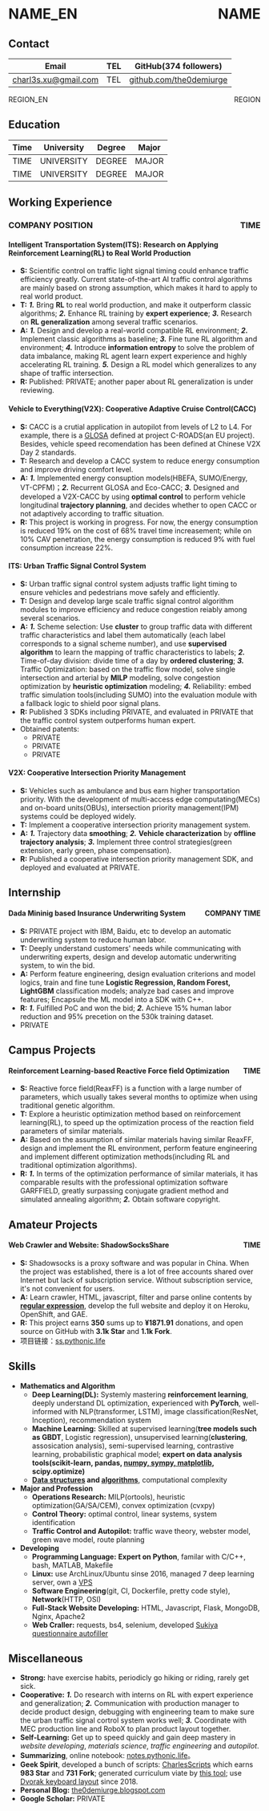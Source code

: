 # NAME_EN <span style="float:right;">NAME</span>

## Contact

| Email | TEL | GitHub(374 followers) |
| ---- | ---- | ---- |
| [charl3s.xu@gmail.com](mailto:charl3s.xu@gmail.com) | TEL | [github.com/the0demiurge](https://github.com/the0demiurge/) |

REGION_EN <span style="float:right;">REGION</span>

## Education

| Time | University | Degree | Major |
| ---- | ---- | ---- | ---- |
| TIME | UNIVERSITY | DEGREE | MAJOR |
| TIME | UNIVERSITY | DEGREE | MAJOR |

## Working Experience

### COMPANY POSITION <span style="float:right;">TIME</span>

#### Intelligent Transportation System(ITS): Research on Applying Reinforcement Learning(RL) to Real World Production

- **S:** Scientific control on traffic light signal timing could enhance traffic efficiency greatly. Current state-of-the-art AI traffic control algorithms are mainly based on strong assumption, which makes it hard to apply to real world product.
- **T:** ***1.*** Bring **RL** to real world production, and make it outperform classic algorithms; ***2.*** Enhance RL training by **expert experience**; ***3.*** Research on **RL generalization** among several traffic scenarios.
- **A:** ***1.*** Design and develop a real-world compatible RL environment; ***2.*** Implement classic algorithms as baseline; ***3.*** Fine tune RL algorithm and environment; ***4.*** Introduce **information entropy** to solve the problem of data imbalance, making RL agent learn expert experience and highly accelerating RL training. ***5.*** Design a RL model which generalizes to any shape of traffic intersection.
- **R:** Published: PRIVATE; another paper about RL generalization is under reviewing.

#### Vehicle to Everything(V2X): Cooperative Adaptive Cruise Control(CACC)

- **S:** CACC is a crutial application in autopilot from levels of L2 to L4. For example, there is a [GLOSA](https://www.c-roads-germany.de/english/c-its-services/glosa/) defined at project C-ROADS(an EU project). Besides, vehicle speed recomendation has been defined at Chinese V2X Day 2 standards.
- **T:** Research and develop a CACC system to reduce energy consumption and improve driving comfort level.
- **A:** ***1.*** Implemented energy consuption models(HBEFA, SUMO/Energy, VT-CPFM)；***2.*** Recurrent GLOSA and Eco-CACC; ***3.*** Designed and developed a V2X-CACC by using **optimal control** to perform vehicle longitudinal **trajectory planning**, and decides whether to open CACC or not adaptively according to traffic situation.
- **R:** This project is working in progress. For now, the energy consumption is reduced 19% on the cost of 68% travel time increasement; while on 10% CAV penetration, the energy consumption is reduced 9% with fuel consumption increase 22%.

#### ITS: Urban Traffic Signal Control System

- **S:** Urban traffic signal control system adjusts traffic light timing to ensure vehicles and pedestrians move safely and efficiently.
- **T:** Design and develop large scale traffic signal control algorithm modules to improve efficiency and reduce congestion reiably among several scenarios.
- **A:** ***1.*** Scheme selection: Use **cluster** to group traffic data with different traffic characteristics and label them automatically (each label corresponds to a signal scheme number), and use **supervised algorithm** to learn the mapping of traffic characteristics to labels; ***2.*** Time-of-day division: divide time of a day by **ordered clustering**; ***3.*** Traffic Optimization: based on the traffic flow model, solve single intersection and arterial by **MILP** modeling, solve congestion optimization by **heuristic optimization** modeling; ***4.*** Reliability: embed traffic simulation tools(including SUMO) into the evaluation module with a fallback logic to shield poor signal plans.
- **R:** Published 3 SDKs including PRIVATE, and evaluated in PRIVATE that the traffic control system outperforms human expert.
- Obtained patents:
  - PRIVATE
  - PRIVATE
  - PRIVATE

#### V2X: Cooperative Intersection Priority Management

- **S:** Vehicles such as ambulance and bus earn higher transportation priority. With the development of multi-access edge computating(MECs) and on-board units(OBUs), intersection priority management(IPM) systems could be deployed widely.
- **T:** Implement a cooperative intersection priority management system.
- **A:** ***1.*** Trajectory data **smoothing**; ***2.*** **Vehicle characterization** by **offline trajectory analysis**; ***3.*** Implement three control strategies(green extension, early green, phase compensation).
- **R:** Published a cooperative intersection priority management SDK, and deployed and evaluated at PRIVATE.

## Internship

#### Dada Mininig based Insurance Underwriting System<span style="float:right;">COMPANY TIME</span>

- **S:** PRIVATE project with IBM, Baidu, etc to develop an automatic underwriting system to reduce human labor.
- **T:** Deeply understand customers' needs while communicating with underwriting experts, design and develop automatic underwriting system, to win the bid.
- **A:** Perform feature engineering, design evaluation criterions and model logics, train and fine tune **Logistic Regression, Random Forest, LightGBM** classification models; analyze bad cases and improve features; Encapsule the ML model into a SDK with C++.
- **R:** ***1.*** Fulfilled PoC and won the bid; ***2.*** Achieve 15% human labor reduction and 95% precetion on the 530k training dataset.
- PRIVATE

## Campus Projects

#### Reinforcement Learning-based Reactive Force field Optimization<span style="float:right;">TIME</span>

- **S:** Reactive force field(ReaxFF) is a function with a large number of parameters, which usually takes several months to optimize when using traditional genetic algorithm.
- **T:** Explore a heuristic optimization method based on reinforcement learning(RL), to speed up the optimization process of the reaction field parameters of similar materials.
- **A:** Based on the assumption of similar materials having similar ReaxFF, design and implement the RL environment, perform feature engineering and implement different optimization methods(including RL and traditional optimization algorithms).
- **R:** ***1.*** In terms of the optimization performance of similar materials, it has comparable results with the professional optimization software GARFFIELD, greatly surpassing   conjugate gradient method and simulated annealing algorithm; ***2.*** Obtain software copyright.

## Amateur Projects

#### Web Crawler and Website: ShadowSocksShare<span style="float:right;">TIME</span>

- **S:** Shadowsocks is a proxy software and was popular in China. When the project was established, there is a lot of free accounts shared over Internet but lack of subscription service. Without subscription service, it's not convenient for users.
- **A:** Learn crawler, HTML, javascript, filter and parse online contents by **[regular expression](https://notes.pythonic.life/A1-Computer_Science/Programming/Language/Regular_Expression.html)**, develop the full website and deploy it on Heroku, OpenShift, and GAE.
- **R:** This project earns **350** sums up to **¥1871.91** donations, and open source on GitHub with **3.1k Star** and **1.1k Fork**.
- 项目链接：[ss.pythonic.life](https://ss.pythonic.life)

## Skills

- **Mathematics and Algorithm**
  - **Deep Learning(DL):** Systemly mastering **reinforcement learning**, deeply understand DL optimization, experienced with **PyTorch**, well-informed with NLP(transformer, LSTM), image classification(ResNet, Inception), recommendation system
  - **Machine Learning:** Skilled at supervised learning(**tree models such as GBDT**, Logistic regression), unsupervised learning(**clustering**, assosication analysis), semi-supervised learning, contrastive learning, probabilistic graphical model; **expert on data analysis tools(scikit-learn, pandas, [numpy, sympy, matplotlib](https://github.com/the0demiurge/pyMATLABstyle), scipy.optimize)**
  - **[Data structures](https://github.com/the0demiurge/DataStructureRepr) and [algorithms](https://notes.pythonic.life/A1-Computer_Science/Algorithm/Calculator_AST.py.html)**, computational complexity
- **Major and Profession**
  - **Operations Research:** MILP(ortools), heuristic optimization(GA/SA/CEM), convex optimization (cvxpy)
  - **Control Theory:** optimal control, linear systems, system identification
  - **Traffic Control and Autopilot:** traffic wave theory, webster model, green wave model, route planning
- **Developing**
  - **Programming Language:** **Expert on Python**, familar with C/C++, bash, MATLAB, Makefile
  - **Linux:** use ArchLinux/Ubuntu sinse 2016, managed 7 deep learning server, own a [VPS](https://dvorak.science/)
  - **Software Engineering**(git, CI, Dockerfile, pretty code style), **Network**(HTTP, OSI)
  - **Full-Stack Website Developing:** HTML, Javascript, Flask, MongoDB, Nginx, Apache2
  - **Web Craller:** requests, bs4, selenium, developed [Sukiya questionnaire autofiller](https://sukiya.dvorak.science/)

## Miscellaneous

- **Strong:** have exercise habits, periodicly go hiking or riding, rarely get sick.
- **Cooperative:** ***1.*** Do research with interns on RL with expert experience and generalization; ***2.*** Communication with production manager to decide product design, debugging with engineering team to make sure the urban traffic signal cortrol system works well; ***3.*** Coordinate with MEC production line and RoboX to plan product layout together.
- **Self-Learning:** Get up to speed quickly and gain deep mastery in *website developing*, *materials science*, *traffic engineering* and *autopilot*.
- **Summarizing**, online notebook: [notes.pythonic.life](https://notes.pythonic.life)。
- **Geek Spirit**, developed a bunch of scripts: [CharlesScripts](https://github.com/the0demiurge/CharlesScripts) which earns **983 Star** and **731 Fork**; generated curriculum viate by [this tool](https://notes.pythonic.life/B1-Management/HumanResource/Curriculum_Vitae/); use [Dvorak keyboard layout](https://the0demiurge.blogspot.com/2018/11/ergodox.html) since 2018.
- **Personal Blog:** [the0demiurge.blogspot.com](https://the0demiurge.blogspot.com/)
- **Google Scholar:** PRIVATE

